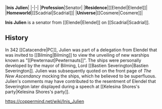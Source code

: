 |**Inis Julien**|
|-|-|
|**Profession**|Senator|
|**Residence**|[[Elendel\|Elendel]]|
|**Homeworld**|[[Scadrial\|Scadrial]]|
|**Universe**|[[Cosmere\|Cosmere]]|

**Inis Julien** is a senator from [[Elendel\|Elendel]] on [[Scadrial\|Scadrial]].

## History
In 342 [[Catacendre\|PC]], Julien was part of a delegation from Elendel that was invited to [[Bilming\|Bilming]] to view the unveiling of new warships known as "[[Pewternaut\|Pewternauts]]". The ships were personally developed by the mayor of Bilming, Lord [[Bastien Severington\|Bastien Severington]]. Julien was subsequently quoted on the front page of *The New Ascendancy* mocking the ships, which he believed to be superfluous. Julien's comments may have contributed to the resentment of Elendel that Severington later displayed during a speech at [[Kelesina Shores's party\|Kelesina Shores's party]].



https://coppermind.net/wiki/Inis_Julien